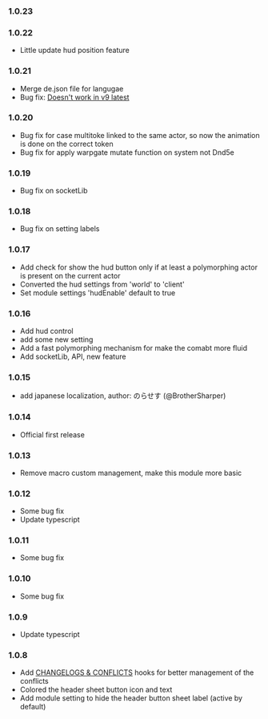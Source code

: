 ### 1.0.23

### 1.0.22

- Little update hud position feature

### 1.0.21

- Merge de.json file for langugae
- Bug fix: [Doesn't work in v9 latest](https://github.com/p4535992/foundryvtt-automated-polymorpher/issues/5)

### 1.0.20

- Bug fix for case multitoke linked to the same actor, so now the animation is done on the correct token
- Bug fix for apply warpgate mutate function on system not Dnd5e

### 1.0.19

- Bug fix on socketLib

### 1.0.18

- Bug fix on setting labels

### 1.0.17

- Add check for show the hud button only if at least a polymorphing actor is present on the current actor
- Converted the hud settings from 'world' to 'client'
- Set module settings 'hudEnable' default to true

### 1.0.16

- Add hud control
- add some new setting
- Add a fast polymorphing mechanism for make the comabt more fluid
- Add socketLib, API, new feature

### 1.0.15

- add japanese localization, author: のらせす (@BrotherSharper)

### 1.0.14

- Official first release

### 1.0.13

- Remove macro custom management, make this module more basic

### 1.0.12

- Some bug fix
- Update typescript

### 1.0.11

- Some bug fix

### 1.0.10

- Some bug fix

### 1.0.9

- Update typescript

### 1.0.8

- Add [CHANGELOGS & CONFLICTS](https://github.com/theripper93/libChangelogs) hooks for better management of the conflicts
- Colored the header sheet button icon and text
- Add module setting to hide the header button sheet label (active by default)
